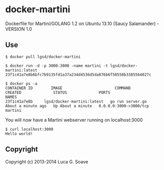docker-martini
==============

Dockerfile for Martini/GOLANG 1.2 on Ubuntu 13.10 (Saucy Salamander) - VERSION 1.0

## Use 

    $ docker pull lgsd/docker-martini

    $ docker run -d -p 3000:3000 -name martini -t lgsd/docker-martini:latest
    23f1c41a7e8b6bfc7b9135fd1a37a234d4536d5da876b6f50558b3385564027c

    $ docker ps -a
    CONTAINER ID        IMAGE                       COMMAND             CREATED              STATUS              PORTS                    NAMES
    23f1c41a7e8b     lgsd/docker-martini:latest   go run server.go    About a minute ago   Up About a minute   0.0.0.0:3000->3000/tcp   martini            
You will now have a Martini webserver running on localhost:3000

    $ curl localhost:3000
    Hello world!

## Copyright

Copyright (c) 2013-2014 Luca G. Soave

